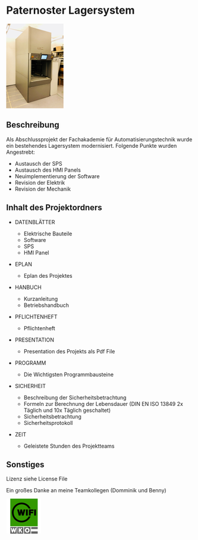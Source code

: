 # Paternoster Lagersystem
![](https://github.com/Wolfi84/Projekt_Fachakademie/blob/master/BILDER/Paternoster.png)

## Beschreibung ##
Als Abschlussprojekt der Fachakademie für Automatisierungstechnik wurde  ein bestehendes Lagersystem modernisiert.
Folgende Punkte wurden Angestrebt:
 * Austausch der SPS
 * Austausch des HMI Panels
 * Neuimplementierung der Software
 * Revision der Elektrik
 * Revision der Mechanik


## Inhalt des Projektordners ##
*  DATENBLÄTTER
    - Elektrische Bauteile
    - Software
    - SPS
    - HMI Panel
    
  * EPLAN
    - Eplan des Projektes
  
  * HANBUCH
    - Kurzanleitung
    - Betriebshandbuch
    
  * PFLICHTENHEFT
    - Pflichtenheft
    
  * PRESENTATION
    - Presentation des Projekts als Pdf File
    
  * PROGRAMM
    - Die Wichtigsten Programmbausteine
    
  * SICHERHEIT
    - Beschreibung der Sicherheitsbetrachtung
    - Formeln zur Berechnung der Lebensdauer (DIN EN ISO 13849 2x Täglich und 10x Täglich geschaltet)
    - Sicherheitsbetrachtung
    - Sicherheitsprotokoll
    
  * ZEIT
    - Geleistete Stunden des Projektteams

## Sonstiges ##
Lizenz siehe License File
  
Ein großes Danke an meine Teamkollegen (Domminik und Benny)  

    


![Vielen Dank Wifi](https://github.com/Wolfi84/Projekt_Fachakademie/blob/master/BILDER/wifi.png)

